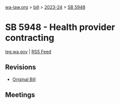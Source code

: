 [wa-law.org](/) > [bill](/bill/) > [2023-24](/bill/2023-24/) > [SB 5948](/bill/2023-24/sb/5948/)

# SB 5948 - Health provider contracting
[leg.wa.gov](https://app.leg.wa.gov/billsummary?BillNumber=5948&Year=2023&Initiative=false) | [RSS Feed](./rss.xml)

## Revisions
* [Original Bill](1/)

## Meetings
